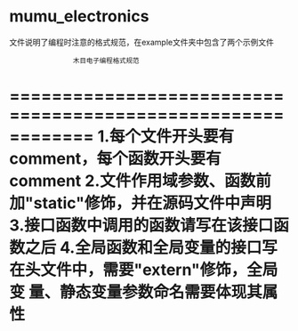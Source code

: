 # mumu_electronics

文件说明了编程时注意的格式规范，在example文件夹中包含了两个示例文件

                    木目电子编程格式规范
============================================================
1.每个文件开头要有comment，每个函数开头要有comment
2.文件作用域参数、函数前加"static"修饰，并在源码文件中声明
3.接口函数中调用的函数请写在该接口函数之后
4.全局函数和全局变量的接口写在头文件中，需要"extern"修饰，全局变
 量、静态变量参数命名需要体现其属性
============================================================ 
